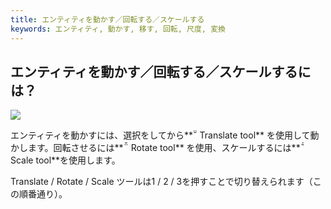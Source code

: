 ```yaml
---
title: エンティティを動かす／回転する／スケールする
keywords: エンティティ, 動かす, 移す, 回転, 尺度, 変換
---
```


## エンティティを動かす／回転する／スケールするには？

<img src="https://playcanvas.com/static-assets/instructions/transform.gif"/>

エンティティを動かすには、選択をしてから**<span class="font-icon">&#57617;</span> Translate tool** を使用して動かします。回転させるには**<span class="font-icon">&#57619;</span> Rotate tool** を使用、スケールするには**<span class="font-icon">&#57618;</span> Scale tool**を使用します。

Translate / Rotate / Scale ツールは1 / 2 / 3を押すことで切り替えられます（この順番通り）。

